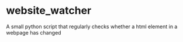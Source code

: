 # website_watcher
A small python script that regularly checks whether a html element in a webpage has changed
